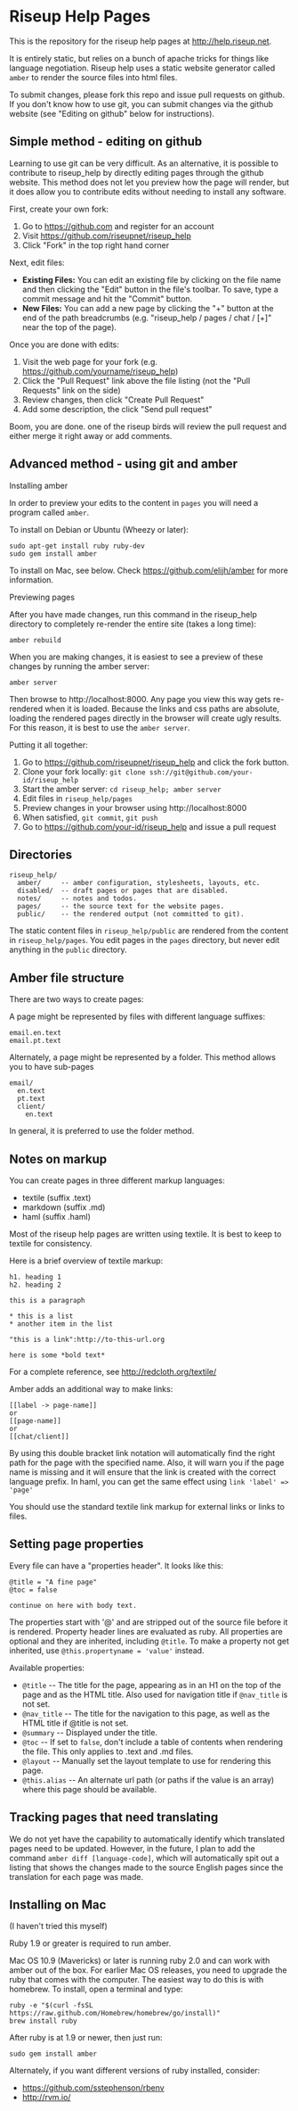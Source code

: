 Riseup Help Pages
==================================

This is the repository for the riseup help pages at http://help.riseup.net.

It is entirely static, but relies on a bunch of apache tricks for things like
language negotiation. Riseup help uses a static website generator called `amber`
to render the source files into html files.

To submit changes, please fork this repo and issue pull requests on github. If
you don't know how to use git, you can submit changes via the github website
(see "Editing on github" below for instructions).

Simple method - editing on github
--------------------------------------------

Learning to use git can be very difficult. As an alternative, it is possible
to contribute to riseup_help by directly editing pages through the github
website. This method does not let you preview how the page will render, but it
does allow you to contribute edits without needing to install any software.

First, create your own fork:

1. Go to https://github.com and register for an account
2. Visit https://github.com/riseupnet/riseup_help
3. Click "Fork" in the top right hand corner

Next, edit files:

* **Existing Files:** You can edit an existing file by clicking on the file
  name and then clicking the "Edit" button in the file's toolbar. To save,
  type a commit message and hit the "Commit" button.
* **New Files:** You can add a new page by clicking the "+" button at the
  end of the path breadcrumbs (e.g. "riseup_help / pages / chat / [+]"
  near the top of the page).

Once you are done with edits:

1. Visit the web page for your fork (e.g. https://github.com/yourname/riseup_help)
2. Click the "Pull Request" link above the file listing (not the "Pull Requests" link on the side)
3. Review changes, then click "Create Pull Request"
4. Add some description, the click "Send pull request"

Boom, you are done. one of the riseup birds will review the pull request
and either merge it right away or add comments.

Advanced method - using git and amber
--------------------------------------------

Installing amber

In order to preview your edits to the content in `pages` you will need a
program called `amber`.

To install on Debian or Ubuntu (Wheezy or later):

    sudo apt-get install ruby ruby-dev
    sudo gem install amber

To install on Mac, see below. Check https://github.com/elijh/amber for more
information.

Previewing pages

After you have made changes, run this command in the riseup_help directory to
completely re-render the entire site (takes a long time):

    amber rebuild

When you are making changes, it is easiest to see a preview of these changes
by running the amber server:

    amber server

Then browse to http://localhost:8000. Any page you view this way gets re-
rendered when it is loaded. Because the links and css paths are absolute,
loading the rendered pages directly in the browser will create ugly results.
For this reason, it is best to use the `amber server`.

Putting it all together:

1. Go to https://github.com/riseupnet/riseup_help and click the fork button.
2. Clone your fork locally: `git clone ssh://git@github.com/your-id/riseup_help`
3. Start the amber server: `cd riseup_help; amber server`
4. Edit files in `riseup_help/pages`
5. Preview changes in your browser using http://localhost:8000
6. When satisfied, `git commit`, `git push`
7. Go to https://github.com/your-id/riseup_help and issue a pull request

Directories
--------------------------------------------

    riseup_help/
      amber/     -- amber configuration, stylesheets, layouts, etc.
      disabled/  -- draft pages or pages that are disabled.
      notes/     -- notes and todos.
      pages/     -- the source text for the website pages.
      public/    -- the rendered output (not committed to git).

The static content files in `riseup_help/public` are rendered from the content in
`riseup_help/pages`. You edit pages in the `pages` directory, but never edit
anything in the `public` directory.

Amber file structure
--------------------------------------------

There are two ways to create pages:

A page might be represented by files with different language suffixes:

    email.en.text
    email.pt.text

Alternately, a page might be represented by a folder. This method allows you
to have sub-pages

    email/
      en.text
      pt.text
      client/
        en.text

In general, it is preferred to use the folder method.

Notes on markup
--------------------------------------------

You can create pages in three different markup languages:

* textile (suffix .text)
* markdown (suffix .md)
* haml (suffix .haml)

Most of the riseup help pages are written using textile. It is best to keep to
textile for consistency.

Here is a brief overview of textile markup:

    h1. heading 1
    h2. heading 2

    this is a paragraph

    * this is a list
    * another item in the list

    "this is a link":http://to-this-url.org

    here is some *bold text*

For a complete reference, see http://redcloth.org/textile/

Amber adds an additional way to make links:

    [[label -> page-name]]
    or
    [[page-name]]
    or
    [[chat/client]]

By using this double bracket link notation will automatically find the right
path for the page with the specified name. Also, it will warn you if the page
name is missing and it will ensure that the link is created with the correct
language prefix. In haml, you can get the same effect using
`link 'label' => 'page'`

You should use the standard textile link markup for external links or links to
files.

Setting page properties
--------------------------------------------

Every file can have a "properties header". It looks like this:

    @title = "A fine page"
    @toc = false

    continue on here with body text.

The properties start with '@' and are stripped out of the source file before
it is rendered. Property header lines are evaluated as ruby. All properties
are optional and they are inherited, including `@title`. To make a property
not get inherited, use `@this.propertyname = 'value'` instead.

Available properties:

* `@title` -- The title for the page, appearing as in an H1 on the top of the
   page and as the HTML title. Also used for navigation title if `@nav_title`
   is not set.
* `@nav_title` -- The title for the navigation to this page, as well as the
   HTML title if @title is not set.
* `@summary` -- Displayed under the title.
* `@toc` -- If set to `false`, don't include a table of contents when rendering
   the file. This only applies to .text and .md files.
* `@layout` -- Manually set the layout template to use for rendering this page.
* `@this.alias` -- An alternate url path (or paths if the value is an array)
   where this page should be available.

Tracking pages that need translating
--------------------------------------------

We do not yet have the capability to automatically identify which translated
pages need to be updated. However, in the future, I plan to add the command
`amber diff [language-code]`, which will automatically spit out a listing that
shows the changes made to the source English pages since the translation for
each page was made.

Installing on Mac
--------------------------------------------

(I haven't tried this myself)

Ruby 1.9 or greater is required to run amber.

Mac OS 10.9 (Mavericks) or later is running ruby 2.0 and can work with amber
out of the box. For earlier Mac OS releases, you need to upgrade the ruby that
comes with the computer. The easiest way to do this is with homebrew. To
install, open a terminal and type:

    ruby -e "$(curl -fsSL https://raw.github.com/Homebrew/homebrew/go/install)"
    brew install ruby

After ruby is at 1.9 or newer, then just run:

    sudo gem install amber

Alternately, if you want different versions of ruby installed, consider:

* https://github.com/sstephenson/rbenv
* http://rvm.io/
